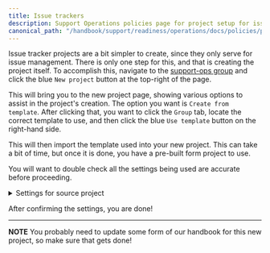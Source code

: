 ```yaml
---
title: Issue trackers
description: Support Operations policies page for project setup for issue trackers
canonical_path: "/handbook/support/readiness/operations/docs/policies/project_setup/issue_trackers"
---
```


Issue tracker projects are a bit simpler to create, since they only serve for
issue management. There is only one step for this, and that is creating the
project itself. To accomplish this, navigate to the
[support-ops group](https://example_company.com/example_company-com/support/support-ops) and
click the blue `New project` button at the top-right of the page.

This will bring you to the new project page, showing various options to assist
in the project's creation. The option you want is `Create from template`. After
clicking that, you want to click the `Group` tab, locate the correct template to
use, and then click the blue `Use template` button on the right-hand side.

This will then import the template used into your new project. This can take a
bit of time, but once it is done, you have a pre-built form project to use.

You will want to double check all the settings being used are accurate before
proceeding.

<details>
<summary>Settings for source project</summary>

- General
  - Naming, topics, avatar
    - `Project Description (optional)`: Something to describe the issue
      tracker's use
  - Visibility, project features, permissions
    - `Project visibility`: Private
    - `Issues`: Checked
    - `Respository`: Checked
    - `Merge requests`: Checked
    - `Forks`: Unchecked
    - `CI/CD`: Checked
    - `Container registry`: Unchecked
    - `Analytics`: Unchecked
    - `Requirements`: Unchecked
    - `Security and Compliance`: Unchecked
    - `Wiki`: Unchecked
    - `Snippets`: Unchecked
    - `Package registry`: Unchecked
    - `Model experiments`: Unchecked
    - `Model registry`: Unchecked
    - `Pages`: Checked
    - `Monitor`: Unchecked
    - `Environments`: Unchecked
    - `Feature flags`: Unchecked
    - `Infrastructure`: Unchecked
    - `Releases`: Unchecked
    - `CI/CD Catalog resource`: Unchecked
    - `Enable email notifications`: Checked
    - `Show default emoji reactions`: Checked
    - `Warn about Potentially Unwanted Characters`: Checked
  - Badges
    - There should be no badges
  - Compliance framework
    - There should be no compliance framework
  - Service Desk
    - It should not be activated
- Integrations
  - There should be no activated integrations
- Webhooks
  - There should be no webhooks
- Access Tokens
  - There should be no access tokens
- Repository
  - Branch defaults
    - `Default branch`: master
    - `Auto-close referenced issues on default branch`: Checked
    - `Branch name template`: Leave it empty
  - Branch rules
    - No need to edit this, let it self-populate
  - Push rules
    - `Reject unverified users`: Unchecked
    - `Reject inconsistent user name`: Unchecked
    - `Reject unsigned commits`: Unchecked
    - `Reject commits that aren't DCO certified`: Unchecked
    - `Do not allow users to remove Git tags with git push`: Unchecked
    - `Check whether the commit author is a Example Company user`: Unchecked
    - `Prevent pushing secret files`: Unchecked
    - `Require expression in commit messages`: Leave it empty
    - `Reject expression in commit messages`: Leave it empty
    - `Branch name`: Leave it empty
    - `Commit author's email`: Leave it empty
    - `Prohibited file names`: Leave it empty
    - `Maximum file size (MB)`: 0
  - Mirroring repositories
    - There should be no mirrors setup as of yet (one will be made later)
  - Protected branches
    - There should be on entry:
      - `Branch`: master
      - `Allowed to merge`: Should be 6 users:
        - `jcolyer`
        - `nabeel.bilgrami`
        - `avilla4`
        - `dtragjasi`
        - `secole`
        - `rverschoor`
      - `Allowed to push and merge`: 1 user
        - `gl-support-bot`
      - `Allowed to force push`: Unchecked
      - `Code owner approval`: Checked
  - Protected tags
    - There should be no protected tags
  - Deploy tokens
    - There should be no deploy tokens
  - Deploy keys
    - There should be no deploy keys
- Merge Requests
  - `Merge method`: Merge commit
  - `Merge options`:
    - Enable merged results pipelines: Unchecked
    - Automatically resolve merge request diff threads when they become
      outdated: Unchecked
    - Show link to create or view a merge request when pushing from the command
      line: Checked
    - Enable "Delete source branch" option by default: Checked
  - `Squash commits when merging`: Require
  - `Merge checks`
    - Pipelines must succeed: Unchecked
    - All threads must be resolved: Checked
    - Status checks must succeed: Unchecked
  - `Merge suggestions`: Leave it empty
  - `Merge commit message template`:
    > Merge branch '%{source_branch}' into '%{target_branch}'
    >
    > %{title}
    >
    > %{issues}
    >
    > See merge request %{reference}

  - `Squash commit message template`:
    > %{title}

  - `Default description template for merge requests`: blank
  - `Merge request approvals`
    - Approval rules: Leave as is
    - Security Approvals: There should be none
    - Approval settings
      - Prevent approval by author: Checked
      - Prevent approvals by users who add commits: Checked
      - Prevent editing approval rules in merge requests: Checked
      - Require user re-authentication (password or SAML) to approve: Unchecked
      - When a commit is added: Remove all approvals
  - Suggested reviewers: Do not enable
  - Merge request branch workflow: There should be none
- CI/CD
  - Ensure `Public pipelines` under `General pipelines` is unchecked
  - Leave the rest as it
- Packages and registries
  - Leave as is
- Monitor
  - Leave as is
- Analytics
  - Leave as is
- Usage Quotas
  - Leave as is

</details>

After confirming the settings, you are done!

---

**NOTE** You probably need to update some form of our handbook for this new
project, so make sure that gets done!
